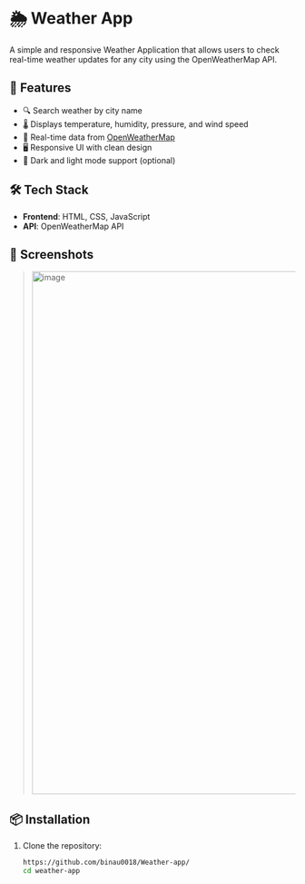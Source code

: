 # 🌦️ Weather App

A simple and responsive Weather Application that allows users to check real-time weather updates for any city using the OpenWeatherMap API.

## 🚀 Features

- 🔍 Search weather by city name
- 🌡️ Displays temperature, humidity, pressure, and wind speed
- 📍 Real-time data from [OpenWeatherMap](https://openweathermap.org/)
- 🖥️ Responsive UI with clean design
- 🌙 Dark and light mode support (optional)

## 🛠️ Tech Stack

- **Frontend**: HTML, CSS, JavaScript
- **API**: OpenWeatherMap API

## 📸 Screenshots

> <img width="1893" height="922" alt="image" src="https://github.com/user-attachments/assets/8a73c1c3-e25e-4308-bd7e-bd9eef5b95e0" />


## 📦 Installation

1. Clone the repository:
   ```bash
   https://github.com/binau0018/Weather-app/
   cd weather-app
